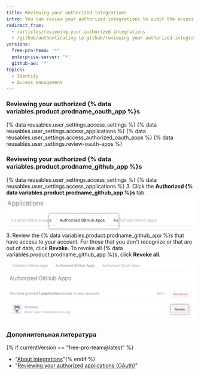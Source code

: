 ```yaml
---
title: Reviewing your authorized integrations
intro: You can review your authorized integrations to audit the access that each integration has to your account and data.
redirect_from:
  - /articles/reviewing-your-authorized-integrations
  - /github/authenticating-to-github/reviewing-your-authorized-integrations
versions:
  free-pro-team: '*'
  enterprise-server: '*'
  github-ae: '*'
topics:
  - Identity
  - Access management
---
```


### Reviewing your authorized {% data variables.product.prodname_oauth_app %}s

{% data reusables.user_settings.access_settings %}
{% data reusables.user_settings.access_applications %}
{% data reusables.user_settings.access_authorized_oauth_apps %}
{% data reusables.user_settings.review-oauth-apps %}

### Reviewing your authorized {% data variables.product.prodname_github_app %}s

{% data reusables.user_settings.access_settings %}
{% data reusables.user_settings.access_applications %}
3. Click the **Authorized {% data variables.product.prodname_github_app %}s** tab. ![Authorized {% data variables.product.prodname_github_app %}s tab](/assets/images/help/settings/settings-authorized-github-apps-tab.png)
3. Review the {% data variables.product.prodname_github_app %}s that have access to your account. For those that you don't recognize or that are out of date, click **Revoke**. To revoke all {% data variables.product.prodname_github_app %}s, click **Revoke all**. ![List of authorized {% data variables.product.prodname_github_app %}](/assets/images/help/settings/revoke-github-app.png)

### Дополнительная литература
{% if currentVersion == "free-pro-team@latest" %}
- "[About integrations](/articles/about-integrations)"{% endif %}
- "[Reviewing your authorized applications (OAuth)](/articles/reviewing-your-authorized-applications-oauth)"
